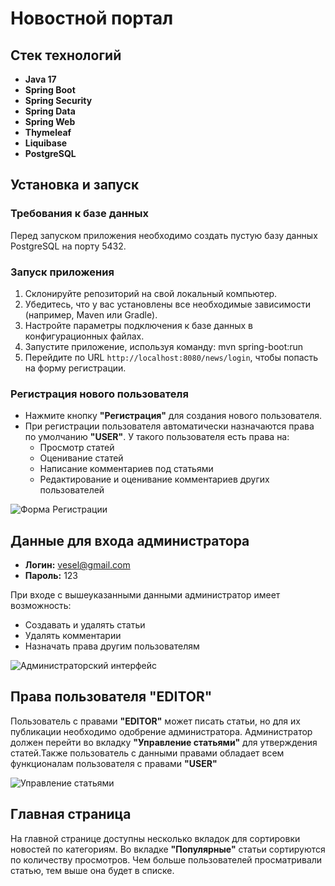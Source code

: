 # Новостной портал

## Стек технологий
- **Java 17**
- **Spring Boot**
- **Spring Security**
- **Spring Data**
- **Spring Web**
- **Thymeleaf**
- **Liquibase**
- **PostgreSQL**

## Установка и запуск

### Требования к базе данных
Перед запуском приложения необходимо создать пустую базу данных PostgreSQL на порту 5432.

### Запуск приложения
1. Склонируйте репозиторий на свой локальный компьютер.
2. Убедитесь, что у вас установлены все необходимые зависимости (например, Maven или Gradle).
3. Настройте параметры подключения к базе данных в конфигурационных файлах.
4. Запустите приложение, используя команду:
mvn spring-boot:run
5. Перейдите по URL `http://localhost:8080/news/login`, чтобы попасть на форму регистрации.

### Регистрация нового пользователя
- Нажмите кнопку **"Регистрация"** для создания нового пользователя.
- При регистрации пользователя автоматически назначаются права по умолчанию **"USER"**. У такого пользователя есть права на:
  - Просмотр статей
  - Оценивание статей
  - Написание комментариев под статьями
  - Редактирование и оценивание комментариев других пользователей

![Форма Регистрации](https://github.com/user-attachments/assets/65c9d6fe-52c1-47be-bc0d-b9c618f7917a)

## Данные для входа администратора
- **Логин:** vesel@gmail.com
- **Пароль:** 123

При входе с вышеуказанными данными администратор имеет возможность:
- Создавать и удалять статьи
- Удалять комментарии
- Назначать права другим пользователям

![Администраторский интерфейс](https://github.com/user-attachments/assets/7dd44b0a-d15a-4f86-ab47-2ec0741e80a3)

## Права пользователя "EDITOR"
Пользователь с правами **"EDITOR"** может писать статьи, но для их публикации необходимо одобрение администратора. Администратор должен перейти во вкладку **"Управление статьями"** для утверждения статей.Также пользователь с данными правами обладает всем функционалам пользователя с правами **"USER"**

![Управление статьями](https://github.com/user-attachments/assets/e9ec82e8-1eca-4db3-9c9c-6afd294f3733)

## Главная страница
На главной странице доступны несколько вкладок для сортировки новостей по категориям. Во вкладке **"Популярные"** статьи сортируются по количеству просмотров. Чем больше пользователей просматривали статью, тем выше она будет в списке.
